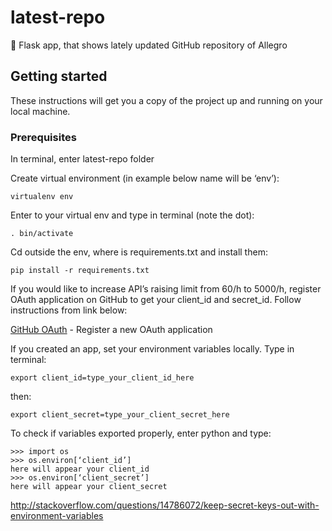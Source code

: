 # latest-repo
🐍 Flask app, that shows lately updated GitHub repository of Allegro 

## Getting started

These instructions will get you a copy of the project up and running on your local machine. 

### Prerequisites

In terminal, enter latest-repo folder

Create virtual environment (in example below name will be ‘env’):

```
virtualenv env
```

Enter to your virtual env and type in terminal (note the dot):

```
. bin/activate
```

Cd outside the env, where is requirements.txt and install them:

```
pip install -r requirements.txt
```

If you would like to increase API’s raising limit from 60/h to 5000/h, register OAuth application on GitHub to get your client_id and secret_id. Follow instructions from link below:

[GitHub OAuth](https://github.com/settings/applications/new) - Register a new OAuth application

If you created an app, set your environment variables locally. Type in terminal:

```
export client_id=type_your_client_id_here
```

then:

```
export client_secret=type_your_client_secret_here
```

To check if variables exported properly, enter python and type:

```
>>> import os
>>> os.environ[‘client_id’]
here will appear your client_id
>>> os.environ[‘client_secret’]
here will appear your client_secret
```



http://stackoverflow.com/questions/14786072/keep-secret-keys-out-with-environment-variables


